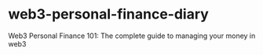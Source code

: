 # web3-personal-finance-diary
Web3 Personal Finance 101: The complete guide to managing your money in web3
